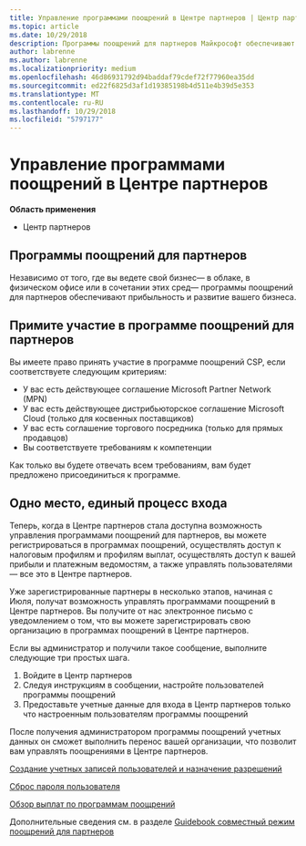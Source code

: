 ```yaml
---
title: Управление программами поощрений в Центре партнеров | Центр партнеров
ms.topic: article
ms.date: 10/29/2018
description: Программы поощрений для партнеров Майкрософт обеспечивают прибыльность и развитие бизнеса партнеров
author: labrenne
ms.author: labrenne
ms.localizationpriority: medium
ms.openlocfilehash: 46d86931792d94baddaf79cdef72f77960ea35dd
ms.sourcegitcommit: ed22f6825d3af1d19385198b4d511e4b39d5e353
ms.translationtype: MT
ms.contentlocale: ru-RU
ms.lasthandoff: 10/29/2018
ms.locfileid: "5797177"
---
```

# <a name="manage-your-incentives-in-partner-center"></a>Управление программами поощрений в Центре партнеров 

**Область применения**

-  Центр партнеров

## <a name="partner-incentives"></a>Программы поощрений для партнеров 

Независимо от того, где вы ведете свой бизнес— в облаке, в физическом офисе или в сочетании этих сред— программы поощрений для партнеров обеспечивают прибыльность и развитие вашего бизнеса.

## <a name="qualify-for-the-partner-incentives-program"></a>Примите участие в программе поощрений для партнеров

Вы имеете право принять участие в программе поощрений CSP, если соответствуете следующим критериям:

-   У вас есть действующее соглашение Microsoft Partner Network (MPN) 
-   У вас есть действующее дистрибьюторское соглашение Microsoft Cloud (только для косвенных поставщиков)
-   У вас есть соглашение торгового посредника (только для прямых продавцов)
-   Вы соответствуете требованиям к компетенции

Как только вы будете отвечать всем требованиям, вам будет предложено присоединиться к программе.

## <a name="one-site-one-sign-in"></a>Одно место, единый процесс входа

Теперь, когда в Центре партнеров стала доступна возможность управления программами поощрений для партнеров, вы можете регистрироваться в программах поощрений, осуществлять доступ к налоговым профилям и профилям выплат, осуществлять доступ к вашей прибыли и платежным ведомостям, а также управлять пользователями— все это в Центре партнеров. 

Уже зарегистрированные партнеры в несколько этапов, начиная с Июля, получат возможность управлять программами поощрений в Центре партнеров. Вы получите от нас электронное письмо с уведомлением о том, что вы можете зарегистрировать свою организацию в программах поощрений в Центре партнеров. 

Если вы администратор и получили такое сообщение, выполните следующие три простых шага.

1.  Войдите в Центр партнеров 
2.  Следуя инструкциям в сообщении, настройте пользователей программы поощрений 
3.  Предоставьте учетные данные для входа в Центр партнеров только что настроенным пользователям программы поощрений

После получения администратором программы поощрений учетных данных он сможет выполнить перенос вашей организации, что позволит вам управлять поощрениями в Центре партнеров.


[Создание учетных записей пользователей и назначение разрешений](create-user-accounts-and-set-permissions.md)

[Сброс пароля пользователя](reset-a-user-password.md)

[Обзор выплат по программам поощрений](understand-incentive-payouts.md)

Дополнительные сведения см. в разделе [Guidebook совместный режим поощрений для партнеров](https://assets.microsoft.com/coop-guidebook.pdf)
